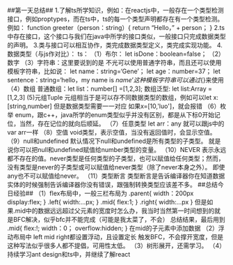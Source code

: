 ##第一天总结##
    1.了解ts所学知识，例如：在reactjs中，一般存在一个类型检测接口，例如proptypes，而在ts中，ts的每一个类型声明都存在有一个类型检测。
    例如：
    function greeter（person：string）{
            return “Hello，” + person；
    }
    2.ts中存在接口，这个接口与我们在java中所学的接口类似，一般接口只完成数据类型的声明。
    3.类与接口可以相互协作，类完成数据类型定义，类完成实现功能。
    4.数据类型（与js作对比）：
    ts：
    （1）布尔： let isDone：boolean=false；
    （2）数字
    （3）字符串：这里要说到的是
    不光可以使用普通字符串，而且还可以使用模板字符串，比如说：
    let name：string=‘Gene’；
    let age：number=37；
    let sentence：string=‘hello，my name is ${name}’
    这种模板字符串可以通过${}来使用
    （4）数组
    普通数组：let list：number[] =[1,2,3];
    数组泛型: let list:Array<number> = [1,2,3]
    (5)元组Tuple
    元组相当于是可以存不同数据类型的数组，例如可以let x:[string,number]
    但是数据类型需要一一对应   如果x=[10,'luo']，就会报错
    （6）枚举
    enum，跟c++，java所学的enum类型似乎并没有区别，都是从下标0开始记位，当然，存在记位的就向后顺延。
    （7）任意类型
    let arr：any
    就可以跟js中的var arr一样
    （8）空值
    void类型，表示空值，当没有返回值时，会显示空值。
    （9）null和undefined
    默认情况下null和undefined是所有类型的子类型。 就是说你可以把null和undefined赋值给number类型的变量。
    （10）NEVER
    表示永远都不存在的值。never类型是任何类型的子类型，也可以赋值给任何类型；然而，没有类型是never的子类型或可以赋值给never类型（除了never本身之外）。
    即使any也不可以赋值给never。
    （11）类型断言
    类型断言是告诉编译器你在知道数据实体的时候强制告诉编译器你没有错误，跟强制转换类型应该差不多。
##总结今日经验##
    （1）flex布局中，一般三栏布局为
    .parent{
        width：200px
        display:flex;
    }
    .left{
         width:...px;
    }
    .mid{
        flex:1;
    }
    .right{
        width:...px
    }
        但是如果.mid中的数据远远超过父元素的宽度时怎么办，我当时当然第一时间想到的就是BFC解决，似乎bfc并不能完成（可能是我太菜了，不会）
    总结结果，最后用到
    .mid{
        flex:!;
        width：0；
        overflow:hidden;
    }
    在mid的子元素中添加数据
    （2）浮动布局中 left mid right都设置浮动，且设置定长  触发BFC，不会撑开宽度，但是这种写法似乎很多人都不提倡，可用性太低。
    （3）树形展开，还需学习。
    （4）持续学习ant design和ts中，并继续了解react
